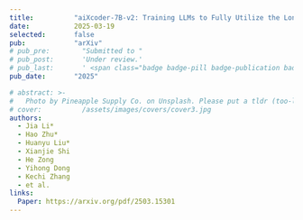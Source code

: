 ```yaml
---
title:          "aiXcoder-7B-v2: Training LLMs to Fully Utilize the Long Context in Repository-level Code Completion"
date:           2025-03-19
selected:       false
pub:            "arXiv"
# pub_pre:        "Submitted to "
# pub_post:       'Under review.'
# pub_last:       ' <span class="badge badge-pill badge-publication badge-success">CCF-A, Poster</span>'
pub_date:       "2025"

# abstract: >-
#   Photo by Pineapple Supply Co. on Unsplash. Please put a tldr (too-long-didnt-read, 1~2 sentences) of your publication here. It is not recommended to put the actual abstract here because it is usually too long to fit in. $\LaTeX$ is supported. $a=b+c$.
# cover:          /assets/images/covers/cover3.jpg
authors:
  - Jia Li*
  - Hao Zhu*
  - Huanyu Liu*
  - Xianjie Shi
  - He Zong
  - Yihong Dong
  - Kechi Zhang
  - et al.
links:
  Paper: https://arxiv.org/pdf/2503.15301
---
```

